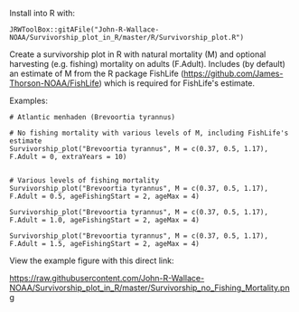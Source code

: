
Install into R with:

    JRWToolBox::gitAFile("John-R-Wallace-NOAA/Survivorship_plot_in_R/master/R/Survivorship_plot.R")


Create a survivorship plot in R with natural mortality (M) and optional harvesting (e.g. fishing) mortality on adults (F.Adult).
Includes (by default) an estimate of M from the R package FishLife (https://github.com/James-Thorson-NOAA/FishLife) which is required for FishLife's estimate.

Examples:

    # Atlantic menhaden (Brevoortia tyrannus)
    
    # No fishing mortality with various levels of M, including FishLife's estimate
    Survivorship_plot("Brevoortia tyrannus", M = c(0.37, 0.5, 1.17), F.Adult = 0, extraYears = 10) 


    # Various levels of fishing mortality
    Survivorship_plot("Brevoortia tyrannus", M = c(0.37, 0.5, 1.17), F.Adult = 0.5, ageFishingStart = 2, ageMax = 4)

    Survivorship_plot("Brevoortia tyrannus", M = c(0.37, 0.5, 1.17), F.Adult = 1.0, ageFishingStart = 2, ageMax = 4)

    Survivorship_plot("Brevoortia tyrannus", M = c(0.37, 0.5, 1.17), F.Adult = 1.5, ageFishingStart = 2, ageMax = 4)


View the example figure with this direct link:

   https://raw.githubusercontent.com/John-R-Wallace-NOAA/Survivorship_plot_in_R/master/Survivorship_no_Fishing_Mortality.png

